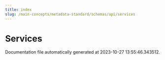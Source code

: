 ```yaml
---
title: index
slug: /main-concepts/metadata-standard/schemas/api/services
---
```


# Services

Documentation file automatically generated at 2023-10-27 13:55:46.343512.
